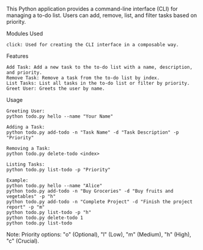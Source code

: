 This Python application provides a command-line interface (CLI) for managing a to-do list. Users can add, remove, list, and filter tasks based on priority.

Modules Used

    click: Used for creating the CLI interface in a composable way.

Features

    Add Task: Add a new task to the to-do list with a name, description, and priority.
    Remove Task: Remove a task from the to-do list by index.
    List Tasks: List all tasks in the to-do list or filter by priority.
    Greet User: Greets the user by name.

Usage

    Greeting User:
    python todo.py hello --name "Your Name"

    Adding a Task:
    python todo.py add-todo -n "Task Name" -d "Task Description" -p "Priority"

    Removing a Task:
    python todo.py delete-todo <index>

    Listing Tasks:
    python todo.py list-todo -p "Priority"

    Example:
    python todo.py hello --name "Alice"
    python todo.py add-todo -n "Buy Groceries" -d "Buy fruits and vegetables" -p "h"
    python todo.py add-todo -n "Complete Project" -d "Finish the project report" -p "m"
    python todo.py list-todo -p "h"
    python todo.py delete-todo 1
    python todo.py list-todo

Note:
    Priority options: "o" (Optional), "l" (Low), "m" (Medium), "h" (High), "c" (Crucial).
